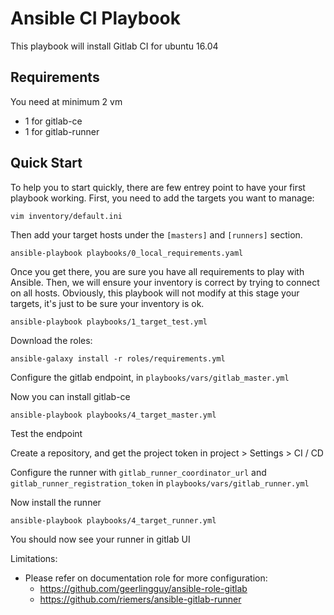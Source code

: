 # Ansible CI Playbook
This playbook will install Gitlab CI for ubuntu 16.04

## Requirements

You need at minimum 2 vm
  - 1 for gitlab-ce
  - 1 for gitlab-runner  

## Quick Start

To help you to start quickly, there are few entrey point to have your first playbook working. First, you need to add the targets you want to manage:

```
vim inventory/default.ini
```
Then add your target hosts under the ```[masters]``` and ```[runners]``` section.

```
ansible-playbook playbooks/0_local_requirements.yaml
```
Once you get there, you are sure you have all requirements to play with Ansible. Then, we will ensure your inventory is correct by trying to connect on all hosts. Obviously, this playbook will not modify at this stage your targets, it's just to be sure your inventory is ok.
```
ansible-playbook playbooks/1_target_test.yml
```

Download the roles: 

```
ansible-galaxy install -r roles/requirements.yml
```

Configure the gitlab endpoint, in `playbooks/vars/gitlab_master.yml`


Now you can install gitlab-ce
```
ansible-playbook playbooks/4_target_master.yml
```

Test the endpoint
 
Create a repository, and get the project token in project > Settings > CI / CD 

Configure the runner with `gitlab_runner_coordinator_url` and `gitlab_runner_registration_token` in `playbooks/vars/gitlab_runner.yml` 

Now install the runner
```
ansible-playbook playbooks/4_target_runner.yml
```

You should now see your runner in gitlab UI

Limitations: 
- Please refer on documentation role for more configuration: 
  - https://github.com/geerlingguy/ansible-role-gitlab
  - https://github.com/riemers/ansible-gitlab-runner




